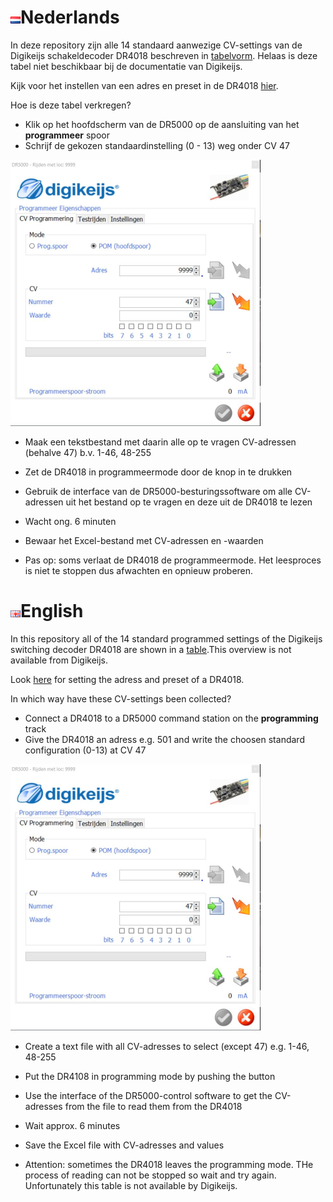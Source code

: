 # ![Nederlandse vlag](../../images/nl.gif)Nederlands

In deze repository zijn alle 14 standaard aanwezige CV-settings van de Digikeijs schakeldecoder DR4018 beschreven in [tabelvorm](DR4018_overview.md). Helaas is deze tabel niet beschikbaar bij de documentatie van Digikeijs.

Kijk voor het instellen van een adres en preset in de DR4018 [hier](DR4018_adresCVRW.md).

Hoe is deze tabel verkregen?

* Klik op het hoofdscherm van de DR5000 op de aansluiting van het **programmeer** spoor
* Schrijf de gekozen standaardinstelling (0 - 13) weg onder CV 47

![afbeelding](./images/CV_programming_reading.png)

* Maak een tekstbestand met daarin alle op te vragen CV-adressen (behalve 47) b.v. 1-46, 48-255
* Zet de DR4018 in programmeermode door de knop in te drukken
* Gebruik de interface van de DR5000-besturingssoftware om alle CV-adressen uit het bestand op te vragen en deze uit de DR4018 te lezen
* Wacht ong. 6 minuten
* Bewaar het Excel-bestand met CV-adressen en -waarden

* Pas op: soms verlaat de DR4018 de programmeermode. Het leesproces is niet te stoppen dus afwachten en opnieuw proberen.


# ![English flag](../../images/gb.gif)English

In this repository all of the 14 standard programmed settings of the Digikeijs switching decoder DR4018 are shown in a [table](DR4018_overview.md).This overview is not available from Digikeijs.

Look [here](DR4018_adresCVRW.md) for setting the adress and preset of a DR4018.


In which way have these CV-settings been collected?

* Connect a DR4018 to a DR5000 command station on the **programming** track
* Give the DR4018 an adress e.g. 501 and write the choosen standard configuration (0-13) at CV 47

![picture Dutch interface](./images/CV_programming_reading.png)

* Create a text file with all CV-adresses to select (except 47) e.g. 1-46, 48-255
* Put the DR4108 in programming mode by pushing the button
* Use the interface of the DR5000-control software to get the CV-adresses from the file to read them from the DR4018
* Wait approx. 6 minutes
* Save the Excel file with CV-adresses and values

* Attention: sometimes the DR4018 leaves the programming mode. THe process of reading can not be stopped so wait and try again. Unfortunately this table is not available by Digikeijs.
